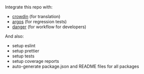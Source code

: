 Integrate this repo with:

 - [crowdin](https://crowdin.com/) (for translation)
 - [argos](https://www.argos-ci.com/) (for regression tests)
 - [danger](https://www.npmjs.com/package/danger) (for workflow for developers)

And also:

 - setup eslint
 - setup prettier
 - setup tests
 - setup coverage reports
 - auto-generate package.json and README files for all packages
